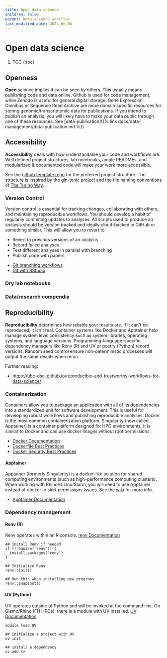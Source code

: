 ```yaml
---
title: Open data science
children: false
parent: Data science workflow
last_modified_date: 2024-06-06
---
```


# Open data science

1. TOC
{:toc}

## Openness

**Open** science implies it can be seen by others. This usually means publishing code and data online. Github is used for code management, while Zenodo is useful for general digital storage. Gene Expression Omnibus or Sequence Read Archive are more domain specific resources for storing genomic/transcriptomic data for publications. If you intend to publish an analysis, you will likely have to make your data public through one of these resources. See [data-publication]({% link docs/data-management/data-publication.md %})

## Accessibility

**Accessibility** deals with how understandable your code and workflows are. Well defined project structures, lab notebooks, ample READMEs, and modularized & documented code will make your work more accessible. 

See the [github template repo](https://github.com/Fred-Hutch-Innovation-Lab/analysis_project_template) for the preferred project structure. The structure is inspired by the [gin-tonic](https://gin-tonic.netlify.app/standard/) project and the file naming conventions of [The Turing Way](https://book.the-turing-way.org/reproducible-research/rdm/rdm-storage#rr-rdm-storage-organisation).

### Version Control

Version control is essential for tracking changes, collaborating with others, and maintaining reproducible workflows. You should develop a habit of regularily commiting updates to analyses. All scripts used to produce an analysis should be version tracked and ideally cloud-backed in GitHub or something similar. This will allow you to revert to:

* Revert to previous versions of an analysis
* Record failed analyses
* Test different analyses in parallel with branching
* Publish code with papers

- [Git branching workflows](https://nvie.com/posts/a-successful-git-branching-model/)
- [Git with RStudio](https://happygitwithr.com/usage-intro)

### Dry lab notebooks

### Data/research compendia

## Reproducibility

**Reproducibility** determines how reliable your results are. If it can't be reproduced, it isn't real. Container systems like Docker and Apptainer help manage system level consistency such as system libraries, operating systems, and language versions. Programming-language-specific dependency managers like Renv (R) and UV or poetry (Python) record versions. Random seed control ensure non-deterministic processes will output the same results when reran. 

Further reading: 

- https://ubc-dsci.github.io/reproducible-and-trustworthy-workflows-for-data-science/

### Containerization

Containers allow you to package an application with all of its dependencies into a standardized unit for software development. This is useful for developing robust workflows and publishing reproducible analyses. Docker is the most common containerization platform. Singularity (now called Apptainer) is a container platform designed for HPC environments. It is similar to Docker and can use docker images without root permissions.

- [Docker Documentation](https://docs.docker.com/)
- [Dockerfile Best Practices](https://docs.docker.com/develop/develop-images/dockerfile_best-practices/)
- [Docker Security Best Practices](https://docs.docker.com/engine/security/)

#### Apptainer

Apptainer (formerly Singularity) is a docker-like solution for shared computing environments (such as high-performance computing clusters). When working with Rhino/Gizmo/Slurm, you will need to use Apptainer instead of docker to skirt permissions issues. See the [wiki](https://sciwiki.fredhutch.org/compdemos/Apptainer/) for more info.

- [Apptainer Documentation](https://apptainer.org/docs/)

### Dependency management

#### Renv (R)

Renv operates within an R console. [renv Documentation](https://rstudio.github.io/renv/)

```{r}
## Install Renv if needed
if (!require('renv')) {
  install.packages('renv')
}

## Initialize Renv
renv::init()

## Run this when installing new programs
renv::snapshot()
```

#### UV (Python)

UV operates outside of Python and will be invoked at the command line. On Gizmo/Rhino (FH HPCs), there is a module with UV installed. [UV Documentation](https://github.com/astral-sh/uv)

```{bash}
module load UV

## initialize a project with UV
uv init

## install a dependency
uv add <>
```
